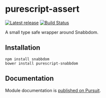 # purescript-assert

[![Latest release](http://img.shields.io/github/release/LukaJCB/purescript-snabbdom.svg)](https://github.com/LukaJCB/purescript-snabbdom/releases) [![Build Status](https://travis-ci.org/LukaJCB/purescript-snabbdom.svg?branch=master)](https://travis-ci.org/LukaJCB/purescript-snabbdom)


A small type safe wrapper around Snabbdom.

## Installation

```
npm install snabbdom
bower install purescript-snabbdom
```

## Documentation

Module documentation is [published on Pursuit](https://pursuit.purescript.org/packages/purescript-snabbdom/).
